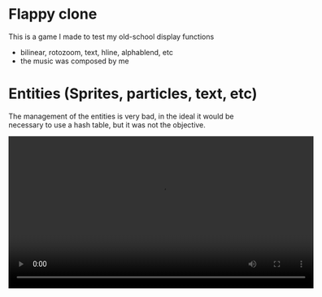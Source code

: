 # Flappy clone

This is a game I made to test my old-school display functions
- bilinear, rotozoom, text, hline, alphablend, etc
- the music was composed by me

# Entities (Sprites, particles, text, etc)
The management of the entities is very bad, in the ideal it would be necessary to use a hash table, but it was not the objective.

<video src='assets/capture.webm' width="600">
